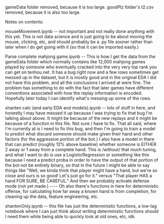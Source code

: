 gameData folder removed, because it is too large.
goodPlz folder's t2.csv removed, because it is also too large.

Notes on contents:

mouseMovement.ipynb -- not important and not really done anything with this yet.  This is not data science and is just going to be about moving the mouse, clicking, etc, and should probably be a .py file sooner rather than later when I do get going with it (so that it can be imported easily.)

Parse complete mahjong game.ipynb -- This is how I get the data from the gameData folder which normally contains like 12,000 mahjong games played by someone who eventually cracked into the very very top rank you can get on tenhou.net.  It has a bug right now and a few rows sometimes get messed up in the dataset, but it is mostly good and in the original EDA I did not have this problem, and all the conclusions I arrived at were fine.  The problem has something to do with the fact that later games have different conventions associated with how the replay information is encoded. Hopefully later today I can identify what's messing up some of the rows.

shanten calc (and early EDA and models).ipynb -- lots of stuff in here, and honestly I may have messed it up because I was trying to fix that bug I'm talking about above. It might be because of the new replays and it might be because of a function in this file.  Not sure / have to fix.  That all said, where I'm currently at is I need to fix this bug, and then I'm going to train a model to predict what discard someone should make given their hand and other factors (for the aggressive portion of the bot.)  I also have a model in there that can predict (roughly 12% above baseline) whether someone is EITHER 2 away or 1 away from a complete hand.  This is /without/ that much tuning, and what I want to do is use a LogisticRegression or something like this because I need a predict proba in order to have the output of that portion of the bot not be entirely binary, so that in the future I might be able to say things like "Well, we kinda think that player might have a hand, but we're so close and ours is so good! Let's just go for it." versus "That player HAS a hand FOR SURE, BE CAREFUL."  And then we probably activate defense mode (not yet made.)   ---- Oh also there's functions in here for deterministic offense, for calculating how far away a known hand is from completion, for cleaning up the data, feature engineering, etc.

shantenOnly.ipynb -- this file has just the deterministic functions, a low-lag notebook where I can just think about writing deterministic functions should I need them while being able to quickly look at old ones, etc, idk.
